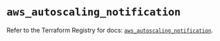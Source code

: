 # `aws_autoscaling_notification`

Refer to the Terraform Registry for docs: [`aws_autoscaling_notification`](https://registry.terraform.io/providers/hashicorp/aws/5.86.1/docs/resources/autoscaling_notification).
